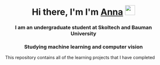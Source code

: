 <h1 align="center">Hi there, I'm I'm <a href="https://vk.com/anilian00" target="_blank">Anna</a> 
<img src="https://github.com/blackcater/blackcater/raw/main/images/Hi.gif" height="32"/></h1>
<h3 align="center">I am an undergraduate student at Skoltech and Bauman University</h3>
<h3 align="center"> Studying machine learning and computer vision</h3>
This repository contains all of the learning projects that I have completed
